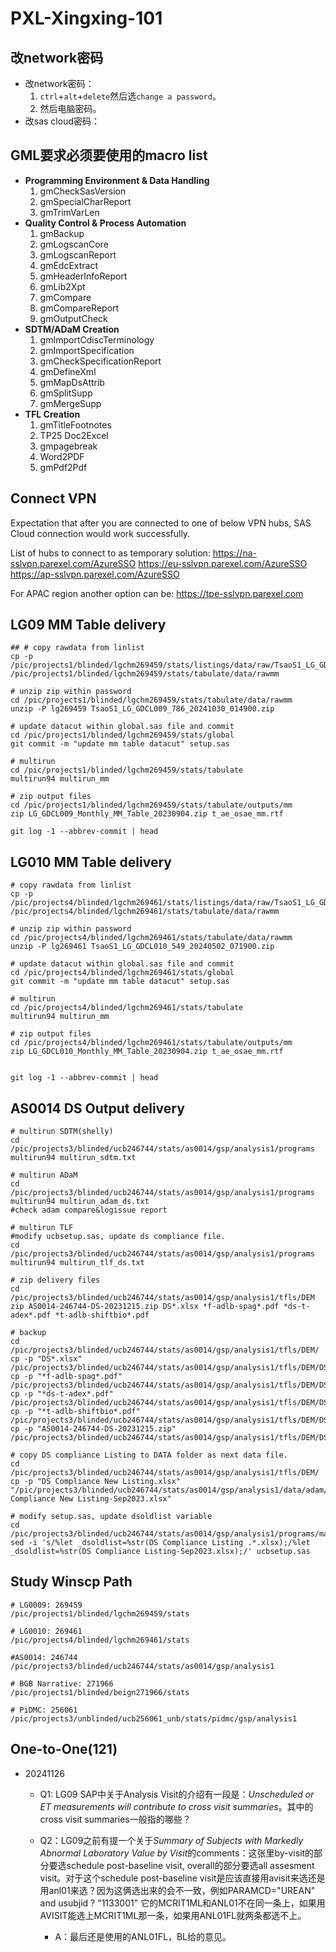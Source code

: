 # PXL-Xingxing-101

## 改network密码

- 改network密码：
  1. `ctrl`+`alt`+`delete`然后选`change a password`。
  2. 然后电脑密码。
- 改sas cloud密码：

## GML要求必须要使用的macro list

- **Programming Environment & Data Handling**
  1. gmCheckSasVersion
  2. gmSpecialCharReport
  3. gmTrimVarLen
- **Quality Control & Process Automation**
  1. gmBackup
  2. gmLogscanCore
  3. gmLogscanReport
  4. gmEdcExtract
  5. gmHeaderInfoReport
  6. gmLib2Xpt
  7. gmCompare
  8. gmCompareReport
  9. gmOutputCheck
- **SDTM/ADaM Creation**
  1. gmImportCdiscTerminology
  2. gmImportSpecification
  3. gmCheckSpecificationReport
  4. gmDefineXml
  5. gmMapDsAttrib
  6. gmSplitSupp
  7. gmMergeSupp
- **TFL Creation**
  1. gmTitleFootnotes
  2. TP25 Doc2Excel
  3. gmpagebreak
  4. Word2PDF
  5. gmPdf2Pdf

## Connect VPN

Expectation that after you are connected to one of below VPN hubs, SAS Cloud connection would work successfully.

List of hubs to connect to as temporary solution:
https://na-sslvpn.parexel.com/AzureSSO
https://eu-sslvpn.parexel.com/AzureSSO
https://ap-sslvpn.parexel.com/AzureSSO

For APAC region another option can be:
https://tpe-sslvpn.parexel.com

## LG09 MM Table delivery

```shell
## # copy rawdata from linlist
cp -p /pic/projects1/blinded/lgchm269459/stats/listings/data/raw/TsaoS1_LG_GDCL009_786_20241030_014900.zip /pic/projects1/blinded/lgchm269459/stats/tabulate/data/rawmm

# unzip zip within password
cd /pic/projects1/blinded/lgchm269459/stats/tabulate/data/rawmm
unzip -P lg269459 TsaoS1_LG_GDCL009_786_20241030_014900.zip

# update datacut within global.sas file and commit
cd /pic/projects1/blinded/lgchm269459/stats/global
git commit -m "update mm table datacut" setup.sas

# multirun
cd /pic/projects1/blinded/lgchm269459/stats/tabulate
multirun94 multirun_mm

# zip output files
cd /pic/projects1/blinded/lgchm269459/stats/tabulate/outputs/mm
zip LG_GDCL009_Monthly_MM_Table_20230904.zip t_ae_osae_mm.rtf

git log -1 --abbrev-commit | head
```

## LG010 MM Table delivery

```shell
# copy rawdata from linlist
cp -p /pic/projects4/blinded/lgchm269461/stats/listings/data/raw/TsaoS1_LG_GDCL010_549_20240502_071900.zip /pic/projects4/blinded/lgchm269461/stats/tabulate/data/rawmm

# unzip zip within password
cd /pic/projects4/blinded/lgchm269461/stats/tabulate/data/rawmm
unzip -P lg269461 TsaoS1_LG_GDCL010_549_20240502_071900.zip

# update datacut within global.sas file and commit
cd /pic/projects4/blinded/lgchm269461/stats/global
git commit -m "update mm table datacut" setup.sas

# multirun
cd /pic/projects4/blinded/lgchm269461/stats/tabulate
multirun94 multirun_mm

# zip output files
cd /pic/projects4/blinded/lgchm269461/stats/tabulate/outputs/mm
zip LG_GDCL010_Monthly_MM_Table_20230904.zip t_ae_osae_mm.rtf


git log -1 --abbrev-commit | head
```

## AS0014 DS Output delivery

```shell
# multirun SDTM(shelly)
cd /pic/projects3/blinded/ucb246744/stats/as0014/gsp/analysis1/programs
multirun94 multirun_sdtm.txt

# multirun ADaM
cd /pic/projects3/blinded/ucb246744/stats/as0014/gsp/analysis1/programs
multirun94 multirun_adam_ds.txt
#check adam compare&logissue report

# multirun TLF
#modify ucbsetup.sas, update ds compliance file.
cd /pic/projects3/blinded/ucb246744/stats/as0014/gsp/analysis1/programs
multirun94 multirun_tlf_ds.txt

# zip delivery files
cd /pic/projects3/blinded/ucb246744/stats/as0014/gsp/analysis1/tfls/DEM
zip AS0014-246744-DS-20231215.zip DS*.xlsx *f-adlb-spag*.pdf *ds-t-adex*.pdf *t-adlb-shiftbio*.pdf

# backup
cd /pic/projects3/blinded/ucb246744/stats/as0014/gsp/analysis1/tfls/DEM/
cp -p "DS*.xlsx" /pic/projects3/blinded/ucb246744/stats/as0014/gsp/analysis1/tfls/DEM/DS
cp -p "*f-adlb-spag*.pdf" /pic/projects3/blinded/ucb246744/stats/as0014/gsp/analysis1/tfls/DEM/DS
cp -p "*ds-t-adex*.pdf" /pic/projects3/blinded/ucb246744/stats/as0014/gsp/analysis1/tfls/DEM/DS
cp -p "*t-adlb-shiftbio*.pdf" /pic/projects3/blinded/ucb246744/stats/as0014/gsp/analysis1/tfls/DEM/DS
cp -p "AS0014-246744-DS-20231215.zip" /pic/projects3/blinded/ucb246744/stats/as0014/gsp/analysis1/tfls/DEM/DS

# copy DS compliance Listing to DATA folder as next data file.
cd /pic/projects3/blinded/ucb246744/stats/as0014/gsp/analysis1/tfls/DEM/
cp -p "DS Compliance New Listing.xlsx" "/pic/projects3/blinded/ucb246744/stats/as0014/gsp/analysis1/data/adam/DS Compliance New Listing-Sep2023.xlsx"

# modify setup.sas, update dsoldlist variable
cd /pic/projects3/blinded/ucb246744/stats/as0014/gsp/analysis1/programs/macro/
sed -i 's/%let _dsoldlist=%str(DS Compliance Listing .*.xlsx);/%let _dsoldlist=%str(DS Compliance Listing-Sep2023.xlsx);/' ucbsetup.sas
```

## Study Winscp Path

```shell
# LG0009: 269459
/pic/projects1/blinded/lgchm269459/stats

# LG0010: 269461
/pic/projects4/blinded/lgchm269461/stats

#AS0014: 246744
/pic/projects3/blinded/ucb246744/stats/as0014/gsp/analysis1

# BGB Narrative: 271966
/pic/projects1/blinded/beign271966/stats

# PiDMC: 256061
/pic/projects3/unblinded/ucb256061_unb/stats/pidmc/gsp/analysis1
```

## One-to-One(121)

- 20241126
  - Q1: LG09 SAP中关于Analysis Visit的介绍有一段是：*Unscheduled or ET measurements will contribute to cross visit summaries*。其中的cross visit summaries一般指的哪些？

  - Q2：LG09之前有提一个关于*Summary of Subjects with Markedly Abnormal Laboratory Value by Visit*的comments：这张里by-visit的部分要选schedule post-baseline visit, overall的部分要选all assesment visit。对于这个schedule post-baseline visit是应该直接用avisit来选还是用anl01来选？因为这俩选出来的会不一致，例如PARAMCD="UREAN" and usubjid ? "1133001" 它的MCRIT1ML和ANL01不在同一条上，如果用AVISIT能选上MCRIT1ML那一条，如果用ANL01FL就两条都选不上。
    - A：最后还是使用的ANL01FL，BL给的意见。

